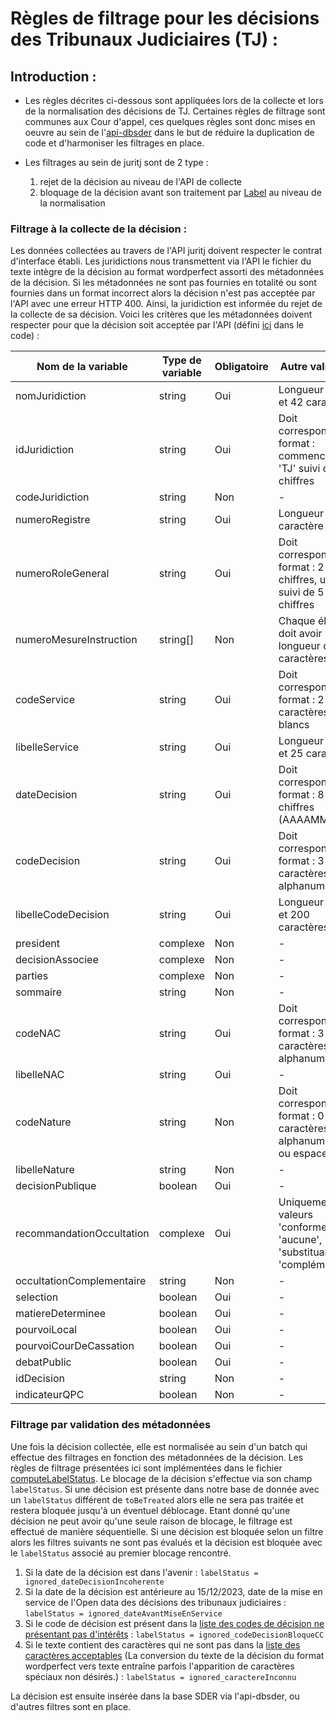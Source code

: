 # Règles de filtrage pour les décisions des Tribunaux Judiciaires (TJ) :

## Introduction :

- Les règles décrites ci-dessous sont appliquées lors de la collecte et lors de la normalisation des décisions de TJ. Certaines règles de filtrage sont communes aux Cour d'appel, ces quelques règles sont donc mises en oeuvre au sein de l'[api-dbsder](https://github.com/Cour-de-cassation/dbsder-api) dans le but de réduire la duplication de code et d'harmoniser les filtrages en place.

- Les filtrages au sein de juritj sont de 2 type :
  1. rejet de la décision au niveau de l'API de collecte
  2. bloquage de la décision avant son traitement par [Label](https://github.com/Cour-de-cassation/label) au niveau de la normalisation

### Filtrage à la collecte de la décision :

Les données collectées au travers de l'API juritj doivent respecter le contrat d'interface établi. Les juridictions nous transmettent via l'API le fichier du texte intègre de la décision au format wordperfect assorti des métadonnées de la décision. Si les métadonnées ne sont pas fournies en totalité ou sont fournies dans un format incorrect alors la décision n'est pas acceptée par l'API avec une erreur HTTP 400. Ainsi, la juridiction est informée du rejet de la collecte de sa décision.
Voici les critères que les métadonnées doivent respecter pour que la décision soit acceptée par l'API (défini [ici](../src/shared/infrastructure/dto/metadonnees.dto.ts) dans le code) :

| Nom de la variable        | Type de variable | Obligatoire | Autre validation                                                           |
| ------------------------- | ---------------- | ----------- | -------------------------------------------------------------------------- |
| nomJuridiction            | string           | Oui         | Longueur entre 2 et 42 caractères                                          |
| idJuridiction             | string           | Oui         | Doit correspondre au format : commence par 'TJ' suivi de 5 chiffres        |
| codeJuridiction           | string           | Non         | -                                                                          |
| numeroRegistre            | string           | Oui         | Longueur de 1 caractère                                                    |
| numeroRoleGeneral         | string           | Oui         | Doit correspondre au format : 2 chiffres, un '/', suivi de 5 chiffres      |
| numeroMesureInstruction   | string[]         | Non         | Chaque élément doit avoir une longueur de 10 caractères                    |
| codeService               | string           | Oui         | Doit correspondre au format : 2 caractères non blancs                      |
| libelleService            | string           | Oui         | Longueur entre 0 et 25 caractères                                          |
| dateDecision              | string           | Oui         | Doit correspondre au format : 8 chiffres (AAAAMMJJ)                        |
| codeDecision              | string           | Oui         | Doit correspondre au format : 3 caractères alphanumériques                 |
| libelleCodeDecision       | string           | Oui         | Longueur entre 0 et 200 caractères                                         |
| president                 | complexe         | Non         | -                                                                          |
| decisionAssociee          | complexe         | Non         | -                                                                          |
| parties                   | complexe         | Non         | -                                                                          |
| sommaire                  | string           | Non         | -                                                                          |
| codeNAC                   | string           | Oui         | Doit correspondre au format : 3 caractères alphanumériques                 |
| libelleNAC                | string           | Oui         | -                                                                          |
| codeNature                | string           | Non         | Doit correspondre au format : 0 à 2 caractères alphanumériques ou espaces  |
| libelleNature             | string           | Non         | -                                                                          |
| decisionPublique          | boolean          | Oui         | -                                                                          |
| recommandationOccultation | complexe         | Oui         | Uniquement les valeurs 'conforme', 'aucune', 'substituant' ou 'complément' |
| occultationComplementaire | string           | Non         | -                                                                          |
| selection                 | boolean          | Oui         | -                                                                          |
| matiereDeterminee         | boolean          | Oui         | -                                                                          |
| pourvoiLocal              | boolean          | Oui         | -                                                                          |
| pourvoiCourDeCassation    | boolean          | Oui         | -                                                                          |
| debatPublic               | boolean          | Oui         | -                                                                          |
| idDecision                | string           | Non         | -                                                                          |
| indicateurQPC             | boolean          | Non         | -                                                                          |

### Filtrage par validation des métadonnées

Une fois la décision collectée, elle est normalisée au sein d'un batch qui effectue des filtrages en fonction des métadonnées de la décision. Les règles de filtrage présentées ici sont implémentées dans le fichier [computeLabelStatus](../src/batch/normalization/services/computeLabelStatus.ts). Le blocage de la décision s'effectue via son champ `labelStatus`. Si une décision est présente dans notre base de donnée avec un `labelStatus` différent de `toBeTreated` alors elle ne sera pas traitée et restera bloquée jusqu'à un éventuel déblocage.
Etant donné qu'une décision ne peut avoir qu'une seule raison de blocage, le filtrage est effectué de manière séquentielle. Si une décision est bloquée selon un filtre alors les filtres suivants ne sont pas évalués et la décision est bloquée avec le `labelStatus` associé au premier blocage rencontré.

1. Si la date de la décision est dans l'avenir : `labelStatus = ignored_dateDecisionIncoherente`
2. Si la date de la décision est antérieure au 15/12/2023, date de la mise en service de l'Open data des décisions des tribunaux judiciaires : `labelStatus = ignored_dateAvantMiseEnService`
3. Si le code de décision est présent dans la [liste des codes de décision ne présentant pas d'intérêts](../src/batch/normalization/infrastructure/codeDecisionList.ts) : `labelStatus = ignored_codeDecisionBloqueCC`
4. Si le texte contient des caractères qui ne sont pas dans la [liste des caractères acceptables](../src/batch/normalization/infrastructure/authorizedCharactersList.ts) (La conversion du texte de la décision du format wordperfect vers texte entraîne parfois l'apparition de caractères spéciaux non désirés.) : `labelStatus = ignored_caractereInconnu`

La décision est ensuite insérée dans la base SDER via l'api-dbsder, ou d'autres filtres sont en place.
